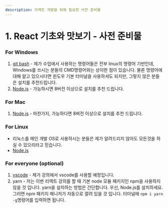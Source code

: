 ```yaml
---
description: 리액트 개발을 위해 필요한 사전 준비물
---
```


# 1. React 기초와 맛보기 - 사전 준비물

### For Windows

1. [git bash](https://git-scm.com/downloads) - 제가 수업에서 사용하는 명령어들은 전부 linux의 명령어 기반인데, Windows를 쓰시는 분들의 CMD명령어와는 상이한 점이 있습니다. 물론 명령어에 대해 알고 있으시다면 윈도우 기본 터미널을 사용하셔도 되지만, 그렇지 않은 분들은 설치를 추천드립니다.
2. [Node.js](https://nodejs.org/en/download/) - 가능하시면 8버전 이상으로 설치를 추천 드립니다.

### For Mac

1. [Node.js](https://nodejs.org/en/download/) - 마찬가지, 가능하다면 8버전 이상으로 설치를 추천 드립니다.

### For Linux

* 리눅스를 메인 개발 OS로 사용하시는 분들은 제가 알려드리지 않아도 모든것을 하실 수 있으리라고 믿습니다.
* [Node.js](https://nodejs.org/en/download/)

### For everyone \(optional\)

1. [vscode](https://code.visualstudio.com/) - 제가 강의에서 vscode를 사용할 예정입니다.
2. yarn - 저는 이번 리액트 강의를 할 때 기본 node 모듈 패키지인 npm을 사용하지 않을 것 입니다. yarn을 설치하는 방법은 간단합니다. 우선, Node.js를 설치하세요. 그러면 npm 패키지 매니저가 자동으로 깔려 있을 것 입니다. 터미널에 `npm i yarn -g`명령어를 입력하면 됩니다.

